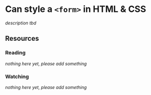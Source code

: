 # Can style a `<form>` in HTML & CSS

_description tbd_

## Resources

### Reading

_nothing here yet, please add something_

### Watching

_nothing here yet, please add something_
